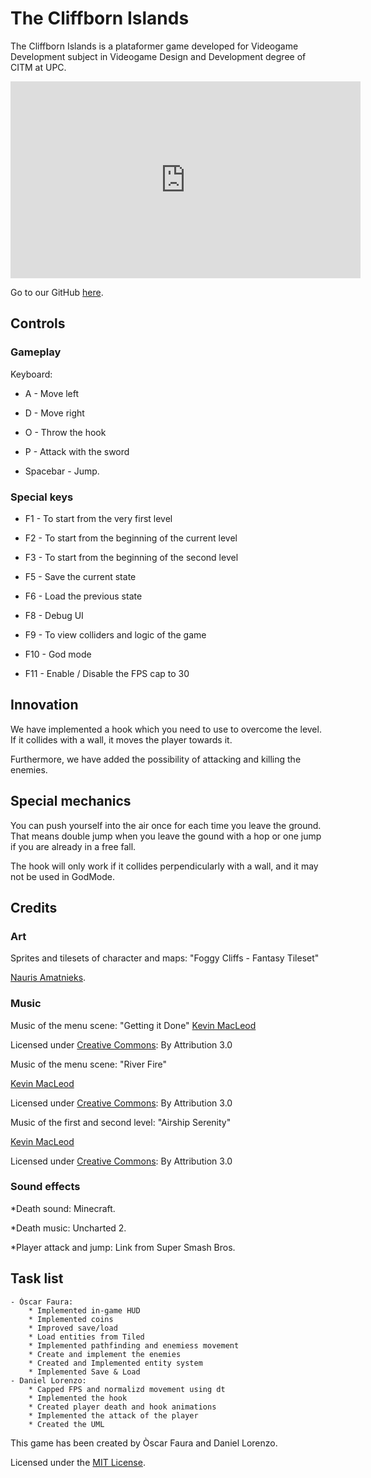 ﻿# The Cliffborn Islands

The Cliffborn Islands is a plataformer game developed for Videogame Development subject in Videogame Design and
Development degree of CITM at UPC.

<iframe width="560" height="315" src="https://www.youtube.com/embed/WUaubWReh3I" frameborder="0" allow="accelerometer; autoplay; encrypted-media; gyroscope; picture-in-picture" allowfullscreen></iframe>


Go to our GitHub [here](https://github.com/DLorenzoLaguno17/The-Cliffborn-Islands).

## Controls

### Gameplay

Keyboard:

* A - Move left

* D - Move right

* O - Throw the hook

* P - Attack with the sword

* Spacebar - Jump.



### Special keys

* F1 - To start from the very first level

* F2 - To start from the beginning of the current level

* F3 - To start from the beginning of the second level

* F5 - Save the current state

* F6 - Load the previous state

* F8 - Debug UI

* F9 - To view colliders and logic of the game

* F10 - God mode

* F11 - Enable / Disable the FPS cap to 30



## Innovation


We have implemented a hook which you need to use to overcome the level. If it collides with a wall, it moves the player towards it.



Furthermore, we have added the possibility of attacking and killing the enemies.



## Special mechanics


You can push yourself into the air once for each time you leave the ground. That means double jump when you leave the gound with a hop 
or one jump if you are already in a free fall.



The hook will only work if it collides perpendicularly with a wall, and it may not be used in GodMode.



## Credits



### Art

Sprites and tilesets of character and maps: "Foggy Cliffs - Fantasy Tileset"

[Nauris Amatnieks](https://twitter.com/Namatnieks).



### Music
Music of the menu scene: "Getting it Done"
[Kevin MacLeod](https://incompetech.com/)

Licensed under [Creative Commons](http://creativecommons.org/licenses/by/3.0/): By Attribution 3.0



Music of the menu scene: "River Fire"

[Kevin MacLeod](https://incompetech.com/)

Licensed under [Creative Commons](http://creativecommons.org/licenses/by/3.0/): By Attribution 3.0



Music of the first and second level: "Airship Serenity"

[Kevin MacLeod](https://incompetech.com/)

Licensed under [Creative Commons](http://creativecommons.org/licenses/by/3.0/): By Attribution 3.0



### Sound effects

*Death sound: Minecraft.		

*Death music: Uncharted 2.

*Player attack and jump: Link from Super Smash Bros.



## Task list
	
	- Òscar Faura: 
		* Implemented in-game HUD
		* Implemented coins
		* Improved save/load
		* Load entities from Tiled
		* Implemented pathfinding and enemiess movement
		* Create and implement the enemies
		* Created and Implemented entity system
		* Implemented Save & Load
	- Daniel Lorenzo: 
		* Capped FPS and normalizd movement using dt
		* Implemented the hook
		* Created player death and hook animations
		* Implemented the attack of the player
		* Created the UML



This game has been created by Òscar Faura and Daniel Lorenzo.

Licensed under the [MIT License](LICENSE).

